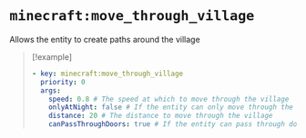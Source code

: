 # `minecraft:move_through_village`

Allows the entity to create paths around the village

> [!example]
> ```yaml
> - key: minecraft:move_through_village
>   priority: 0
>   args:
>     speed: 0.8 # The speed at which to move through the village
>     onlyAtNight: false # If the entity can only move through the village at night
>     distance: 20 # The distance to move through the village
>     canPassThroughDoors: true # If the entity can pass through doors
> ```
